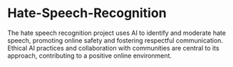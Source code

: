 # Hate-Speech-Recognition
The hate speech recognition project uses AI to identify and moderate hate speech, promoting online safety and fostering respectful communication. Ethical AI practices and collaboration with communities are central to its approach, contributing to a positive online environment.

